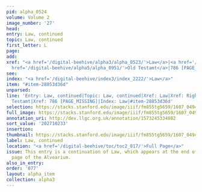 ```yaml
---
pid: alpha_0524
volume: Volume 2
image_number: '27'
head:
entry: Law, continued
topic: Law, continued
first_letter: L
page:
add:
xref: "<a href='/digital-beehive/alpha3/alpha_0523/'>Law</a>|<a href='/digital-beehive/alpha4/alpha_0813/'>Right</a>|<a
  href='/digital-beehive/alpha5/alpha_0951/'>Old Testamt</a>|786 [PAGE_MISSING]"
see:
index: "<a href='/digital-beehive/index3/index_2222/'>Law</a>"
item: "#item-28853d36d"
unparsed:
line: 'Entry: Law, continued|Topic: Law, continued|Xref: Law|Xref: Right|Xref: Old
  Testamt|Xref: 786 [PAGE_MISSING]|Index: Law|#item-28853d36d'
selection: https://stacks.stanford.edu/image/iiif/fm855tg5659/1607_0494/258,233,3117,632/full/0/default.jpg
full_image: https://stacks.stanford.edu/image/iiif/fm855tg5659/1607_0494/full/full/0/default.jpg
annotation_uri: http://dev.llgc.org.uk/annotation/1573245334882
sort_value: '202710233'
insertion:
thumbnail: https://stacks.stanford.edu/image/iiif/fm855tg5659/1607_0494/258,233,600,180/250,/0/default.jpg
label: Law, continued
location: "<a href='/digital-beehive/toc/toc2_017/'>Full Page</a>"
issue: This entry is a continuation of Law, which appears at the end of the previous
  page of the Alvearium.
also_in_entry:
order: '077'
layout: alpha_item
collection: alpha3
---
```

